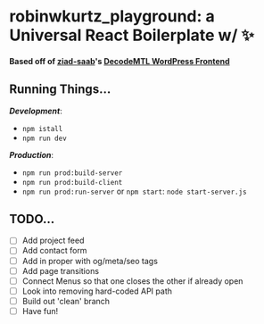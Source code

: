 # robinwkurtz_playground: a Universal React Boilerplate w/ :sparkles:
#### Based off of [ziad-saab](https://github.com/ziad-saab)'s [DecodeMTL WordPress Frontend](https://github.com/ziad-saab/decodemtl-wp-frontend)

## Running Things...

***Development***:
* `npm istall`
* `npm run dev`

***Production***:
* `npm run prod:build-server`
* `npm run prod:build-client`
* `npm run prod:run-server` or `npm start`: `node start-server.js`

## TODO...

- [ ] Add project feed
- [ ] Add contact form
- [ ] Add in proper <head> with og/meta/seo tags
- [ ] Add page transitions
- [ ] Connect Menus so that one closes the other if already open
- [ ] Look into removing hard-coded API path
- [ ] Build out 'clean' branch
- [ ] Have fun!
